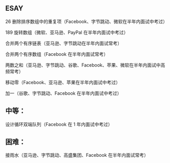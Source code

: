 ## ESAY

26 删除排序数组中的重复项（Facebook、字节跳动、微软在半年内面试中考过）

189 旋转数组（微软、亚马逊、PayPal 在半年内面试中考过）

合并两个有序链表（亚马逊、字节跳动在半年内面试常考）

合并两个有序数组（Facebook 在半年内面试常考）

两数之和（亚马逊、字节跳动、谷歌、Facebook、苹果、微软在半年内面试中高频常考）

移动零（Facebook、亚马逊、苹果在半年内面试中考过）

加一（谷歌、字节跳动、Facebook 在半年内面试中考过）

## 中等：
设计循环双端队列（Facebook 在 1 年内面试中考过）

## 困难：
接雨水（亚马逊、字节跳动、高盛集团、Facebook 在半年内面试常考）